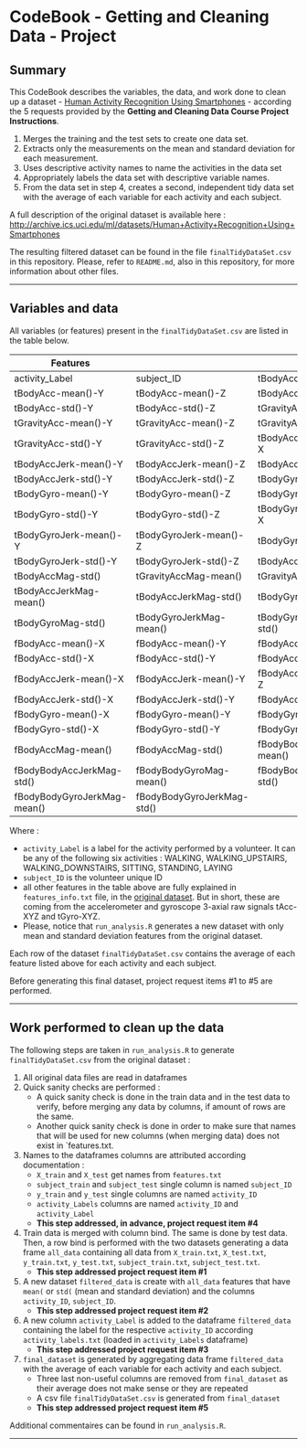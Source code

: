 # CodeBook - Getting and Cleaning Data - Project

## Summary

This CodeBook describes the variables, the data, and work done to clean up a dataset - [Human Activity Recognition Using Smartphones](https://d396qusza40orc.cloudfront.net/getdata%2Fprojectfiles%2FUCI%20HAR%20Dataset.zip ) - according the 5 requests provided by the **Getting and Cleaning Data Course Project Instructions**.

1. Merges the training and the test sets to create one data set.
2. Extracts only the measurements on the mean and standard deviation for each measurement. 
3. Uses descriptive activity names to name the activities in the data set
4. Appropriately labels the data set with descriptive variable names. 
5. From the data set in step 4, creates a second, independent tidy data set with the average of each variable for each activity and each subject.

A full description of the original dataset is available here :
<http://archive.ics.uci.edu/ml/datasets/Human+Activity+Recognition+Using+Smartphones>

The resulting filtered dataset can be found in the file `finalTidyDataSet.csv` in this repository. Please, refer to `README.md`, also in this repository, for more information about other files.

---

## Variables and data
All variables (or features) present in the `finalTidyDataSet.csv` are listed in the table below.

| Features                    |                             |                            | 
|-----------------------------|-----------------------------|----------------------------|
| activity_Label              | subject_ID                  | tBodyAcc-mean()-X          | 
| tBodyAcc-mean()-Y           | tBodyAcc-mean()-Z           | tBodyAcc-std()-X           |    
| tBodyAcc-std()-Y            | tBodyAcc-std()-Z            | tGravityAcc-mean()-X       |  
| tGravityAcc-mean()-Y        | tGravityAcc-mean()-Z        | tGravityAcc-std()-X        |  
| tGravityAcc-std()-Y         | tGravityAcc-std()-Z         | tBodyAccJerk-mean()-X      |
| tBodyAccJerk-mean()-Y       | tBodyAccJerk-mean()-Z       | tBodyAccJerk-std()-X       |  
| tBodyAccJerk-std()-Y        | tBodyAccJerk-std()-Z        | tBodyGyro-mean()-X         |  
| tBodyGyro-mean()-Y          | tBodyGyro-mean()-Z          | tBodyGyro-std()-X          |  
| tBodyGyro-std()-Y           | tBodyGyro-std()-Z           | tBodyGyroJerk-mean()-X     |  
| tBodyGyroJerk-mean()-Y      | tBodyGyroJerk-mean()-Z      | tBodyGyroJerk-std()-X      |   
| tBodyGyroJerk-std()-Y       | tBodyGyroJerk-std()-Z       | tBodyAccMag-mean()         |   
| tBodyAccMag-std()           | tGravityAccMag-mean()       | tGravityAccMag-std()       |   
| tBodyAccJerkMag-mean()      | tBodyAccJerkMag-std()       | tBodyGyroMag-mean()        |   
| tBodyGyroMag-std()          | tBodyGyroJerkMag-mean()     | tBodyGyroJerkMag-std()     |   
| fBodyAcc-mean()-X           | fBodyAcc-mean()-Y           | fBodyAcc-mean()-Z          |   
| fBodyAcc-std()-X            | fBodyAcc-std()-Y            | fBodyAcc-std()-Z           |   
| fBodyAccJerk-mean()-X       | fBodyAccJerk-mean()-Y       | fBodyAccJerk-mean()-Z      |   
| fBodyAccJerk-std()-X        | fBodyAccJerk-std()-Y        | fBodyAccJerk-std()-Z       |   
| fBodyGyro-mean()-X          | fBodyGyro-mean()-Y          | fBodyGyro-mean()-Z         |   
| fBodyGyro-std()-X           | fBodyGyro-std()-Y           | fBodyGyro-std()-Z          |   
| fBodyAccMag-mean()          | fBodyAccMag-std()           | fBodyBodyAccJerkMag-mean() | 
| fBodyBodyAccJerkMag-std()   | fBodyBodyGyroMag-mean()     | fBodyBodyGyroMag-std()     |
| fBodyBodyGyroJerkMag-mean() | fBodyBodyGyroJerkMag-std()  |                            |

Where :

* `activity_Label` is a label for the activity performed by a volunteer. It can be any of the following six activities : WALKING, WALKING_UPSTAIRS, WALKING_DOWNSTAIRS, SITTING, STANDING, LAYING
* `subject_ID` is the volunteer unique ID
* all other features in the table above are fully explained in `features_info.txt` file, in the [original dataset](https://d396qusza40orc.cloudfront.net/getdata%2Fprojectfiles%2FUCI%20HAR%20Dataset.zip). But in short, these are coming from the accelerometer and gyroscope 3-axial raw signals tAcc-XYZ and tGyro-XYZ.
* Please, notice that `run_analysis.R` generates a new dataset with only mean and standard deviation features from the original dataset. 

Each row of the dataset `finalTidyDataSet.csv` contains the average of each feature listed above for each activity and each subject.

Before generating this final dataset, project request items #1 to #5 are performed. 

---

## Work performed to clean up the data

The following steps are taken in `run_analysis.R` to generate `finalTidyDataSet.csv` from the original dataset :

1. All original data files are read in dataframes  
2. Quick sanity checks are performed :
    + A quick sanity check is done in the train data and in the test data to verify, before merging any data by columns, if amount of rows are the same.
    + Another quick sanity check is done in order to make sure that names that will be used for new columns (when merging data) does not exist in `features.txt.
3. Names to the dataframes columns are attributed according documentation :
    + `X_train` and `X_test` get names from `features.txt`
    + `subject_train` and `subject_test` single column is named `subject_ID`
    + `y_train` and `y_test` single columns are named `activity_ID`
    + `activity_Labels` columns are named `activity_ID` and `activity_Label`
    + **This step addressed, in advance, project request item #4**
4. Train data is merged with column bind. The same is done by test data. Then, a row bind is performed with the two datasets generating a data frame `all_data` containing all data from `X_train.txt`, `X_test.txt`, `y_train.txt`, `y_test.txt`, `subject_train.txt`, `subject_test.txt`.
    + **This step addressed project request item #1**
5. A new dataset `filtered_data` is create with `all_data` features that have `mean(` or `std(` (mean and standard deviation) and the columns `activity_ID`, `subject_ID`.
    + **This step addressed project request item #2**
6. A new column `activity_Label` is added to the dataframe `filtered_data` containing the label for the respective `activity_ID` according `activity_labels.txt` (loaded in `activity_Labels` dataframe)
    + **This step addressed project request item #3**
7. `final_dataset` is generated by aggregating data frame `filtered_data` with the average of each variable for each activity and each subject.
    + Three last non-useful columns are removed from `final_dataset` as their average does not make sense or they are repeated
    + A csv file `finalTidyDataSet.csv` is generated from `final_dataset`
    + **This step addressed project request item #5**

Additional commentaires can be found in `run_analysis.R`.

---

